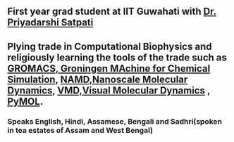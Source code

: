 ## First year grad student at IIT Guwahati with [Dr. Priyadarshi Satpati](https://www.iitg.ac.in/psatpati/people/index.html)

## Plying trade in Computational Biophysics and religiously learning the tools of the trade such as [GROMACS, Groningen MAchine for Chemical Simulation](http://www.gromacs.org/), [NAMD,Nanoscale Molecular Dynamics](https://www.ks.uiuc.edu/Research/namd/), [VMD,Visual Molecular Dynamics](https://www.ks.uiuc.edu/Research/vmd/) , [PyMOL](https://pymol.org/2/).

### Speaks English, Hindi, Assamese, Bengali and Sadhri(spoken in tea estates of Assam and West Bengal)
